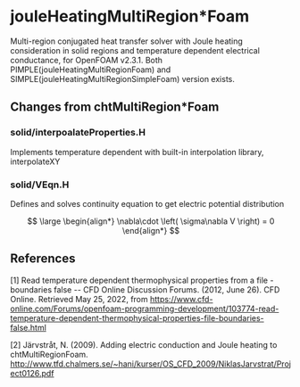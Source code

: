 # jouleHeatingMultiRegion\*Foam
Multi-region conjugated heat transfer solver with Joule heating consideration in solid regions and temperature dependent electrical conductance, for OpenFOAM v2.3.1. Both PIMPLE(jouleHeatingMultiRegionFoam) and SIMPLE(jouleHeatingMultiRegionSimpleFoam) version exists.

## Changes from chtMultiRegion\*Foam
### solid/interpoalateProperties.H
Implements temperature dependent with built-in interpolation library, interpolateXY
### solid/VEqn.H
Defines and solves continuity equation to get electric potential distribution 

$$
\large
\begin{align*}
	\nabla\cdot \left( \sigma\nabla V \right) = 0
\end{align*}
$$

## References
[1] Read temperature dependent thermophysical properties from a file - boundaries false -- CFD Online Discussion Forums. (2012, June 26). CFD Online. Retrieved May 25, 2022, from https://www.cfd-online.com/Forums/openfoam-programming-development/103774-read-temperature-dependent-thermophysical-properties-file-boundaries-false.html

[2] Järvstråt, N. (2009). Adding electric conduction and Joule heating to chtMultiRegionFoam. http://www.tfd.chalmers.se/~hani/kurser/OS_CFD_2009/NiklasJarvstrat/Project0126.pdf
